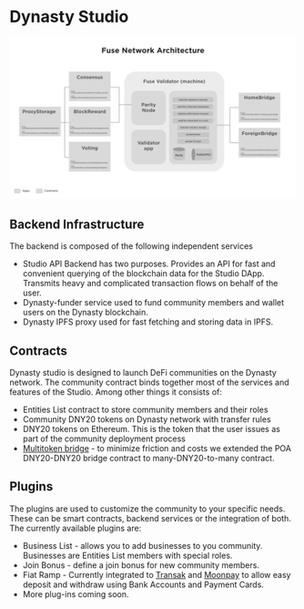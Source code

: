# Dynasty Studio



![Dynasty Studio architecture](../../.gitbook/assets/image%20%283%29.png)

## Backend Infrastructure

The backend is composed of the following independent services

* Studio API Backend has two purposes. Provides an API for fast and convenient querying of the blockchain data for the Studio DApp. Transmits heavy and complicated transaction flows on behalf of the user.
* Dynasty-funder service used to fund community members and wallet users on the Dynasty blockchain.
* Dynasty IPFS proxy used for fast fetching and storing data in IPFS.

## Contracts

Dynasty studio is designed to launch DeFi communities on the Dynasty network. The community contract binds together most of the services and features of the Studio. Among other things it consists of:

* Entities List contract to store community members and their roles
* Community DNY20 tokens on Dynasty network with transfer rules
* DNY20 tokens on Ethereum. This is the token that the user issues as part of the community deployment process
* [Multitoken bridge](https://github.com/fuseio/bridge-contracts) - to minimize friction and costs we extended the POA DNY20-DNY20 bridge contract to many-DNY20-to-many contract.

## Plugins

The plugins are used to customize the community to your specific needs. These can be smart contracts, backend services or the integration of both. The currently available plugins are:

* Business List - allows you to add businesses to you community. Businesses are Entities List members with special roles.
* Join Bonus - define a join bonus for new community members.
* Fiat Ramp - Currently integrated to [Transak](https://transak.com/) and [Moonpay](https://www.moonpay.io/) to allow easy deposit and withdraw using Bank Accounts and Payment Cards.
* More plug-ins coming soon.

